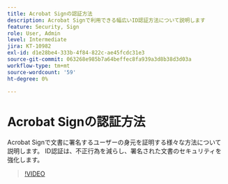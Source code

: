 ```yaml
---
title: Acrobat Signの認証方法
description: Acrobat Signで利用できる幅広いID認証方法について説明します
feature: Security, Sign
role: User, Admin
level: Intermediate
jira: KT-10982
exl-id: d1e28be4-333b-4f84-822c-ae45fcdc31e3
source-git-commit: 063268e985b7a64beffec8fa939a3d8b38d3d03a
workflow-type: tm+mt
source-wordcount: '59'
ht-degree: 0%

---
```


# Acrobat Signの認証方法

Acrobat Signで文書に署名するユーザーの身元を証明する様々な方法について説明します。 ID認証は、不正行為を減らし、署名された文書のセキュリティを強化します。

>[!VIDEO](https://video.tv.adobe.com/v/3447583?quality=12&learn=on&hidetitle=true&captions=jpn)
